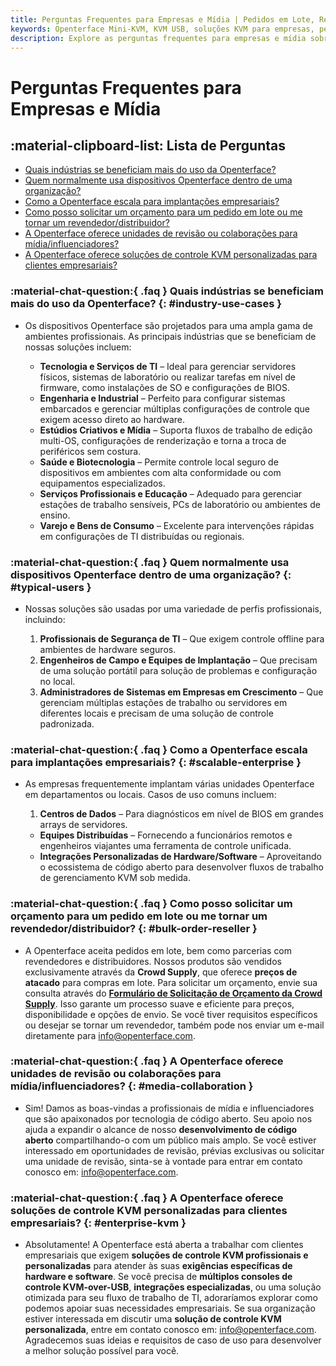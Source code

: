 ```yaml
---
title: Perguntas Frequentes para Empresas e Mídia | Pedidos em Lote, Revendedores e Soluções KVM Personalizadas  
keywords: Openterface Mini-KVM, KVM USB, soluções KVM para empresas, pedidos em lote, gerenciamento de dispositivos sem cabeça, controle sem cabeça, KVM-over-USB, KVM personalizado, fluxo de trabalho de TI, múltiplos consoles KVM, gerenciamento remoto de dispositivos, switch KVM seguro, colaboração na mídia, unidades de revisão, parcerias com influenciadores, atacado Crowd Supply  
description: Explore as perguntas frequentes para empresas e mídia sobre as soluções KVM da Openterface, incluindo pedidos em lote, parcerias com revendedores e soluções de controle KVM personalizadas. Aprenda como o Openterface Mini-KVM suporta fluxos de trabalho de TI empresariais com múltiplos consoles KVM-over-USB e gerenciamento seguro de dispositivos sem cabeça. Além disso, descubra oportunidades de colaboração na mídia para análises de produtos e parcerias com influenciadores.  
---
```


# Perguntas Frequentes para Empresas e Mídia

## :material-clipboard-list: Lista de Perguntas
- [Quais indústrias se beneficiam mais do uso da Openterface?](#industry-use-cases)
- [Quem normalmente usa dispositivos Openterface dentro de uma organização?](#typical-users)
- [Como a Openterface escala para implantações empresariais?](#scalable-enterprise)
- [Como posso solicitar um orçamento para um pedido em lote ou me tornar um revendedor/distribuidor?](#bulk-order-reseller)
- [A Openterface oferece unidades de revisão ou colaborações para mídia/influenciadores?](#media-collaboration)  
- [A Openterface oferece soluções de controle KVM personalizadas para clientes empresariais?](#enterprise-kvm)

### :material-chat-question:{ .faq } **Quais indústrias se beneficiam mais do uso da Openterface?** {: #industry-use-cases }

- Os dispositivos Openterface são projetados para uma ampla gama de ambientes profissionais. As principais indústrias que se beneficiam de nossas soluções incluem:

    - **Tecnologia e Serviços de TI** – Ideal para gerenciar servidores físicos, sistemas de laboratório ou realizar tarefas em nível de firmware, como instalações de SO e configurações de BIOS.
    - **Engenharia e Industrial** – Perfeito para configurar sistemas embarcados e gerenciar múltiplas configurações de controle que exigem acesso direto ao hardware.
    - **Estúdios Criativos e Mídia** – Suporta fluxos de trabalho de edição multi-OS, configurações de renderização e torna a troca de periféricos sem costura.
    - **Saúde e Biotecnologia** – Permite controle local seguro de dispositivos em ambientes com alta conformidade ou com equipamentos especializados.
    - **Serviços Profissionais e Educação** – Adequado para gerenciar estações de trabalho sensíveis, PCs de laboratório ou ambientes de ensino.
    - **Varejo e Bens de Consumo** – Excelente para intervenções rápidas em configurações de TI distribuídas ou regionais.

### :material-chat-question:{ .faq } **Quem normalmente usa dispositivos Openterface dentro de uma organização?** {: #typical-users }

- Nossas soluções são usadas por uma variedade de perfis profissionais, incluindo:

    1. **Profissionais de Segurança de TI** – Que exigem controle offline para ambientes de hardware seguros.
    2. **Engenheiros de Campo e Equipes de Implantação** – Que precisam de uma solução portátil para solução de problemas e configuração no local.
    3. **Administradores de Sistemas em Empresas em Crescimento** – Que gerenciam múltiplas estações de trabalho ou servidores em diferentes locais e precisam de uma solução de controle padronizada.

### :material-chat-question:{ .faq } **Como a Openterface escala para implantações empresariais?** {: #scalable-enterprise }

- As empresas frequentemente implantam várias unidades Openterface em departamentos ou locais. Casos de uso comuns incluem:

    1. **Centros de Dados** – Para diagnósticos em nível de BIOS em grandes arrays de servidores.
    - **Equipes Distribuídas** – Fornecendo a funcionários remotos e engenheiros viajantes uma ferramenta de controle unificada.
    - **Integrações Personalizadas de Hardware/Software** – Aproveitando o ecossistema de código aberto para desenvolver fluxos de trabalho de gerenciamento KVM sob medida.

### :material-chat-question:{ .faq } **Como posso solicitar um orçamento para um pedido em lote ou me tornar um revendedor/distribuidor?** {: #bulk-order-reseller }

- A Openterface aceita pedidos em lote, bem como parcerias com revendedores e distribuidores. Nossos produtos são vendidos exclusivamente através da **Crowd Supply**, que oferece **preços de atacado** para compras em lote. Para solicitar um orçamento, envie sua consulta através do **[Formulário de Solicitação de Orçamento da Crowd Supply](https://www.crowdsupply.com/contact/need-quote)**. Isso garante um processo suave e eficiente para preços, disponibilidade e opções de envio. Se você tiver requisitos específicos ou desejar se tornar um revendedor, também pode nos enviar um e-mail diretamente para [info@openterface.com](mailto:info@openterface.com).

### :material-chat-question:{ .faq } **A Openterface oferece unidades de revisão ou colaborações para mídia/influenciadores?** {: #media-collaboration }

- Sim! Damos as boas-vindas a profissionais de mídia e influenciadores que são apaixonados por tecnologia de código aberto. Seu apoio nos ajuda a expandir o alcance de nosso **desenvolvimento de código aberto** compartilhando-o com um público mais amplo. Se você estiver interessado em oportunidades de revisão, prévias exclusivas ou solicitar uma unidade de revisão, sinta-se à vontade para entrar em contato conosco em: [info@openterface.com](mailto:info@openterface.com).

### :material-chat-question:{ .faq } **A Openterface oferece soluções de controle KVM personalizadas para clientes empresariais?** {: #enterprise-kvm }

- Absolutamente! A Openterface está aberta a trabalhar com clientes empresariais que exigem **soluções de controle KVM profissionais e personalizadas** para atender às suas **exigências específicas de hardware e software**. Se você precisa de **múltiplos consoles de controle KVM-over-USB**, **integrações especializadas**, ou uma solução otimizada para seu fluxo de trabalho de TI, adoraríamos explorar como podemos apoiar suas necessidades empresariais. Se sua organização estiver interessada em discutir uma **solução de controle KVM personalizada**, entre em contato conosco em: [info@openterface.com](mailto:info@openterface.com). Agradecemos suas ideias e requisitos de caso de uso para desenvolver a melhor solução possível para você.
